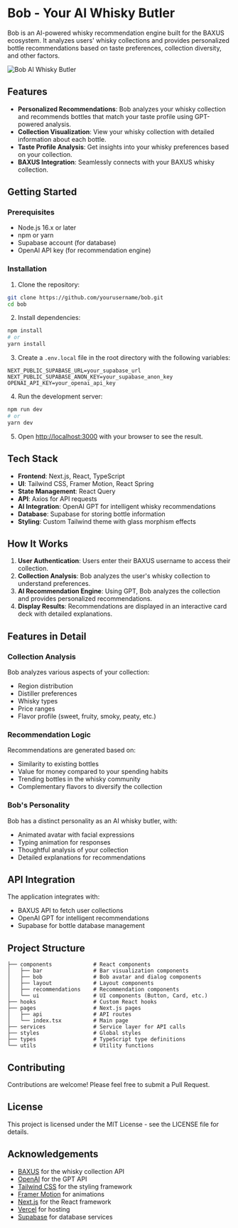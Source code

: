 # Bob - Your AI Whisky Butler

Bob is an AI-powered whisky recommendation engine built for the BAXUS ecosystem. It analyzes users' whisky collections and provides personalized bottle recommendations based on taste preferences, collection diversity, and other factors.

![Bob AI Whisky Butler](public/images/bob-avatar.svg)

## Features

- **Personalized Recommendations**: Bob analyzes your whisky collection and recommends bottles that match your taste profile using GPT-powered analysis.
- **Collection Visualization**: View your whisky collection with detailed information about each bottle.
- **Taste Profile Analysis**: Get insights into your whisky preferences based on your collection.
- **BAXUS Integration**: Seamlessly connects with your BAXUS whisky collection.


## Getting Started

### Prerequisites

- Node.js 16.x or later
- npm or yarn
- Supabase account (for database)
- OpenAI API key (for recommendation engine)

### Installation

1. Clone the repository:
```bash
git clone https://github.com/yourusername/bob.git
cd bob
```

2. Install dependencies:
```bash
npm install
# or
yarn install
```

3. Create a `.env.local` file in the root directory with the following variables:
```
NEXT_PUBLIC_SUPABASE_URL=your_supabase_url
NEXT_PUBLIC_SUPABASE_ANON_KEY=your_supabase_anon_key
OPENAI_API_KEY=your_openai_api_key
```

4. Run the development server:
```bash
npm run dev
# or
yarn dev
```

5. Open [http://localhost:3000](http://localhost:3000) with your browser to see the result.

## Tech Stack

- **Frontend**: Next.js, React, TypeScript
- **UI**: Tailwind CSS, Framer Motion, React Spring
- **State Management**: React Query
- **API**: Axios for API requests
- **AI Integration**: OpenAI GPT for intelligent whisky recommendations
- **Database**: Supabase for storing bottle information
- **Styling**: Custom Tailwind theme with glass morphism effects

## How It Works

1. **User Authentication**: Users enter their BAXUS username to access their collection.
2. **Collection Analysis**: Bob analyzes the user's whisky collection to understand preferences.
3. **AI Recommendation Engine**: Using GPT, Bob analyzes the collection and provides personalized recommendations.
4. **Display Results**: Recommendations are displayed in an interactive card deck with detailed explanations.

## Features in Detail

### Collection Analysis

Bob analyzes various aspects of your collection:
- Region distribution
- Distiller preferences
- Whisky types
- Price ranges
- Flavor profile (sweet, fruity, smoky, peaty, etc.)

### Recommendation Logic

Recommendations are generated based on:
- Similarity to existing bottles
- Value for money compared to your spending habits
- Trending bottles in the whisky community
- Complementary flavors to diversify the collection

### Bob's Personality

Bob has a distinct personality as an AI whisky butler, with:
- Animated avatar with facial expressions
- Typing animation for responses
- Thoughtful analysis of your collection
- Detailed explanations for recommendations

## API Integration

The application integrates with:
- BAXUS API to fetch user collections
- OpenAI GPT for intelligent recommendations
- Supabase for bottle database management

## Project Structure

```
├── components             # React components
│   ├── bar                # Bar visualization components
│   ├── bob                # Bob avatar and dialog components
│   ├── layout             # Layout components
│   ├── recommendations    # Recommendation components
│   └── ui                 # UI components (Button, Card, etc.)
├── hooks                  # Custom React hooks
├── pages                  # Next.js pages
│   ├── api                # API routes
│   └── index.tsx          # Main page
├── services               # Service layer for API calls
├── styles                 # Global styles
├── types                  # TypeScript type definitions
└── utils                  # Utility functions
```


## Contributing

Contributions are welcome! Please feel free to submit a Pull Request.

## License

This project is licensed under the MIT License - see the LICENSE file for details.

## Acknowledgements

- [BAXUS](https://baxus.co) for the whisky collection API
- [OpenAI](https://openai.com) for the GPT API
- [Tailwind CSS](https://tailwindcss.com) for the styling framework
- [Framer Motion](https://www.framer.com/motion/) for animations
- [Next.js](https://nextjs.org) for the React framework
- [Vercel](https://vercel.com) for hosting
- [Supabase](https://supabase.io) for database services
